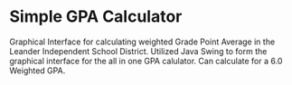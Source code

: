 # Simple GPA Calculator

Graphical Interface for calculating weighted Grade Point Average in the Leander Independent School District. Utilized Java Swing to form the graphical interface for the all in one GPA calulator. Can calculate for a 6.0 Weighted GPA.
